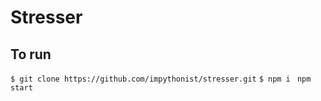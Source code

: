 # Stresser
## To run
`
 $ git clone https://github.com/impythonist/stresser.git
` 
`
 $ npm i 
` 
`
 npm start 
` 

